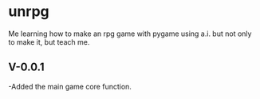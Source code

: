 # unrpg
Me learning how to make an rpg game with pygame using a.i. but not only to make it, but teach me.

V-0.0.1
---
-Added the main game core function.